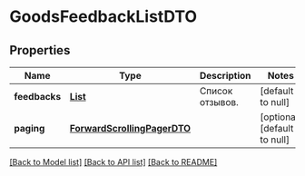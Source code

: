 # GoodsFeedbackListDTO
## Properties

| Name | Type | Description | Notes |
|------------ | ------------- | ------------- | -------------|
| **feedbacks** | [**List**](GoodsFeedbackDTO.md) | Список отзывов. | [default to null] |
| **paging** | [**ForwardScrollingPagerDTO**](ForwardScrollingPagerDTO.md) |  | [optional] [default to null] |

[[Back to Model list]](../README.md#documentation-for-models) [[Back to API list]](../README.md#documentation-for-api-endpoints) [[Back to README]](../README.md)

